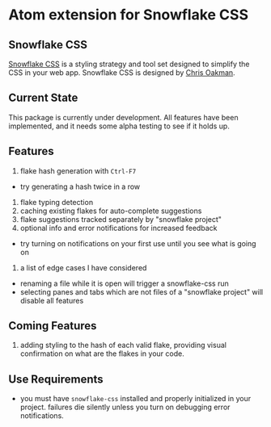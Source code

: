 # Atom extension for Snowflake CSS

## Snowflake CSS

[Snowflake CSS](https://github.com/oakmac/snowflake-css) is a styling strategy and tool set designed to simplify the CSS in your web app. Snowflake CSS is designed by [Chris Oakman](https://github.com/oakmac).

## Current State

This package is currently under development. All features have been implemented,
and it needs some alpha testing to see if it holds up.

## Features

1. flake hash generation with `Ctrl-F7`
 - try generating a hash twice in a row
1. flake typing detection
1. caching existing flakes for auto-complete suggestions
1. flake suggestions tracked separately by "snowflake project"
1. optional info and error notifications for increased feedback
 - try turning on notifications on your first use until you see what is going on
1. a list of edge cases I have considered
 - renaming a file while it is open will trigger a snowflake-css run
 - selecting panes and tabs which are not files of a "snowflake project" will disable all features

## Coming Features

1. adding styling to the hash of each valid flake, providing visual confirmation on what are the flakes in your code.

## Use Requirements

- you must have `snowflake-css` installed and properly initialized in your
project. failures die silently unless you turn on debugging error notifications.
